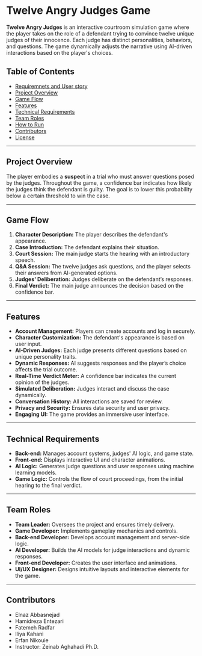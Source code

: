 # Twelve Angry Judges Game

**Twelve Angry Judges** is an interactive courtroom simulation game where the player takes on the role of a defendant trying to convince twelve unique judges of their innocence. Each judge has distinct personalities, behaviors, and questions. The game dynamically adjusts the narrative using AI-driven interactions based on the player's choices.

## Table of Contents
- [Requiremnets and User story](Requirements/RequiremnetsAndUserStory.md)
- [Project Overview](#project-overview)
- [Game Flow](#game-flow)
- [Features](#features)
- [Technical Requirements](#technical-requirements)
- [Team Roles](#team-roles)
- [How to Run](#how-to-run)
- [Contributors](#contributors)
- [License](#license)

---

## Project Overview
The player embodies a **suspect** in a trial who must answer questions posed by the judges. Throughout the game, a confidence bar indicates how likely the judges think the defendant is guilty. The goal is to lower this probability below a certain threshold to win the case.

---

## Game Flow
1. **Character Description:** The player describes the defendant's appearance.
2. **Case Introduction:** The defendant explains their situation.
3. **Court Session:** The main judge starts the hearing with an introductory speech.
4. **Q&A Session:** The twelve judges ask questions, and the player selects their answers from AI-generated options.
5. **Judges' Deliberation:** Judges deliberate on the defendant’s responses.
6. **Final Verdict:** The main judge announces the decision based on the confidence bar.

---

## Features
- **Account Management:** Players can create accounts and log in securely.
- **Character Customization:** The defendant's appearance is based on user input.
- **AI-Driven Judges:** Each judge presents different questions based on unique personality traits.
- **Dynamic Responses:** AI suggests responses and the player’s choice affects the trial outcome.
- **Real-Time Verdict Meter:** A confidence bar indicates the current opinion of the judges.
- **Simulated Deliberation:** Judges interact and discuss the case dynamically.
- **Conversation History:** All interactions are saved for review.
- **Privacy and Security:** Ensures data security and user privacy.
- **Engaging UI:** The game provides an immersive user interface.

---

## Technical Requirements
- **Back-end:** Manages account systems, judges' AI logic, and game state.
- **Front-end:** Displays interactive UI and character animations.
- **AI Logic:** Generates judge questions and user responses using machine learning models.
- **Game Logic:** Controls the flow of court proceedings, from the initial hearing to the final verdict.

---

## Team Roles
- **Team Leader:** Oversees the project and ensures timely delivery.
- **Game Developer:** Implements gameplay mechanics and controls.
- **Back-end Developer:** Develops account management and server-side logic.
- **AI Developer:** Builds the AI models for judge interactions and dynamic responses.
- **Front-end Developer:** Creates the user interface and animations.
- **UI/UX Designer:** Designs intuitive layouts and interactive elements for the game.

---
## Contributors
- Elnaz Abbasnejad
- Hamidreza Entezari
- Fatemeh Radfar
- Iliya Kahani
- Erfan Nikouie
- Instructor: Zeinab Aghahadi Ph.D.
